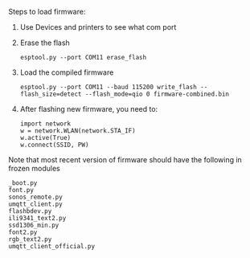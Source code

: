 Steps to load firmware:

1. Use Devices and printers to see what com port
2. Erase the flash

       esptool.py --port COM11 erase_flash

3. Load the compiled firmware

       esptool.py --port COM11 --baud 115200 write_flash --flash_size=detect --flash_mode=qio 0 firmware-combined.bin

4. After flashing new firmware, you need to:

       import network
       w = network.WLAN(network.STA_IF)
       w.active(True)
       w.connect(SSID, PW)

Note that most recent version of firmware should have the following in frozen modules

    _boot.py
    font.py
    sonos_remote.py
    umqtt_client.py
    flashbdev.py
    ili9341_text2.py
    ssd1306_min.py
    font2.py
    rgb_text2.py
    umqtt_client_official.py




